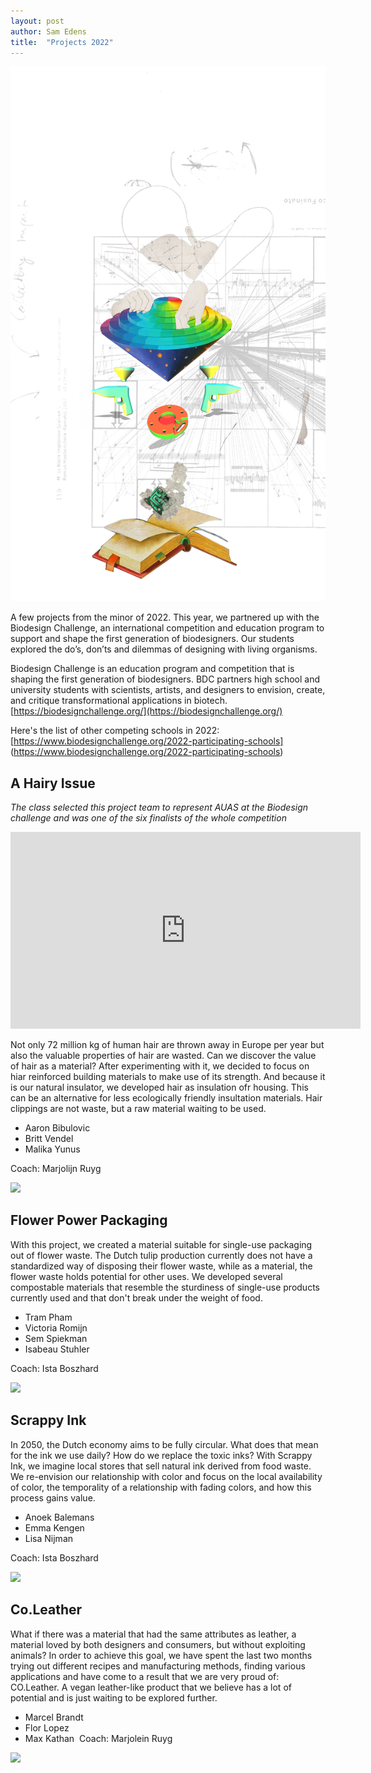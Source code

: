 ```yaml
---
layout: post
author: Sam Edens
title:  "Projects 2022"
---
```


<!-- <img src= "./_site/images/final-project-2.png" alt="visual" width="600"/><br>  -->

![](https://raw.githubusercontent.com/harmsel/minormakerslab/master/_site/images/final-project-2.png)

A few projects from the minor of 2022. This year, we partnered up with the Biodesign Challenge, an international competition and education program to support and shape the first generation of biodesigners. Our students explored the do’s, don’ts and dilemmas of designing with living organisms. 

Biodesign Challenge is an education program and competition that is shaping the first generation of biodesigners. BDC partners high school and university students with scientists, artists, and designers to envision, create, and critique transformational applications in biotech. [https://biodesignchallenge.org/](https://biodesignchallenge.org/)

Here's the list of other competing schools in 2022: [https://www.biodesignchallenge.org/2022-participating-schools] (https://www.biodesignchallenge.org/2022-participating-schools)

## A Hairy Issue

*The class selected this project team to represent AUAS at the Biodesign challenge and was one of the six finalists of the whole competition*

<iframe width="560" height="315" src="https://www.youtube.com/watch?v=Q46HMDvvUCk&t=3s" title="YouTube video player" frameborder="0" allow="accelerometer; autoplay; clipboard-write; encrypted-media; gyroscope; picture-in-picture" allowfullscreen></iframe>

Not only 72 million kg of human hair are thrown away in Europe per year but also the valuable properties of hair are wasted. Can we discover the value of hair as a material? After experimenting with it, we decided to focus on hiar reinforced building materials to make use of its strength. And because it is our natural insulator, we developed hair as insulation ofr housing. This can be an alternative for less ecologically friendly insultation materials. Hair clippings are not waste, but a raw material waiting to be used. 

* Aaron Bibulovic​
* Britt Vendel
* Malika Yunus

Coach: Marjolijn Ruyg

![](/assets/imgs/poo.jpg)

## Flower Power Packaging


With this project, we created a material suitable for single-use packaging out of flower waste. The Dutch tulip production currently does not have a standardized way of disposing their flower waste, while as a material, the flower waste holds potential for other uses. We developed several compostable materials that resemble the sturdiness of single-use products currently used and that don't break under the weight of food. ​

* Tram Pham 
* Victoria Romijn
* Sem Spiekman
* Isabeau Stuhler

​Coach: Ista Boszhard

![](/assets/imgs/ediblecontainers2.jpg)

## Scrappy Ink

​In 2050, the Dutch economy aims to be fully circular. What does that mean for the ink we use daily? How do we replace the toxic inks? With Scrappy Ink, we imagine local stores that sell natural ink derived from food waste. We re-envision our relationship with color and focus on the local availability of color, the temporality of a relationship with fading colors, and how this process gains value.

* Anoek Balemans
* Emma Kengen
* Lisa Nijman

Coach: Ista Boszhard

![](/assets/imgs/inkfinity.jpg)
	
## Co.Leather

What if there was a material that had the same attributes as leather, a material loved by both designers and consumers, but without exploiting animals? In order to achieve this goal, we have spent the last two months trying out different recipes and manufacturing methods, finding various applications and have come to a result that we are very proud of: CO.Leather. A vegan leather-like product that we believe has a lot of potential and is just waiting to be explored further. 

* Marcel Brandt
* Flor Lopez
* Max Kathan
​
Coach: Marjolein Ruyg

![](/assets/imgs/wasted2.jpg)




